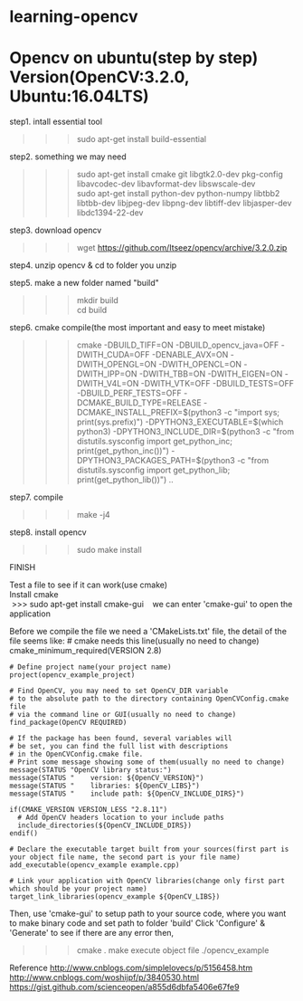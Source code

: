 # learning-opencv
# Opencv on ubuntu(step by step) Version(OpenCV:3.2.0, Ubuntu:16.04LTS)
step1. intall essential tool
>>>    sudo apt-get install build-essential

step2. something we may need
>>> sudo apt-get install cmake git libgtk2.0-dev pkg-config libavcodec-dev libavformat-dev libswscale-dev  
>>>   sudo apt-get install python-dev python-numpy libtbb2 libtbb-dev libjpeg-dev libpng-dev libtiff-dev libjasper-dev libdc1394-22-dev

step3. download opencv
>>>    wget https://github.com/Itseez/opencv/archive/3.2.0.zip

step4. unzip opencv & cd to folder you unzip

step5. make a new folder named "build" 
>>> mkdir build  
>>> cd build

step6. cmake compile(the most important and easy to meet mistake)
>>>    cmake -DBUILD_TIFF=ON -DBUILD_opencv_java=OFF -DWITH_CUDA=OFF -DENABLE_AVX=ON -DWITH_OPENGL=ON -DWITH_OPENCL=ON -DWITH_IPP=ON -DWITH_TBB=ON -DWITH_EIGEN=ON -DWITH_V4L=ON -DWITH_VTK=OFF -DBUILD_TESTS=OFF -DBUILD_PERF_TESTS=OFF -DCMAKE_BUILD_TYPE=RELEASE -DCMAKE_INSTALL_PREFIX=$(python3 -c "import sys; print(sys.prefix)") -DPYTHON3_EXECUTABLE=$(which python3) -DPYTHON3_INCLUDE_DIR=$(python3 -c "from distutils.sysconfig import get_python_inc; print(get_python_inc())") -DPYTHON3_PACKAGES_PATH=$(python3 -c "from distutils.sysconfig import get_python_lib; print(get_python_lib())") ..

step7. compile
>>>    make -j4

step8. install opencv
>>>    sudo make install

FINISH

Test a file to see if it can work(use cmake)  
  Install cmake  
  >>>  sudo apt-get install cmake-gui     
  we can enter 'cmake-gui' to open the application
  
  Before we compile the file we need a 'CMakeLists.txt' file, the detail of the file seems like:
    # cmake needs this line(usually no need to change)
    cmake_minimum_required(VERSION 2.8)

    # Define project name(your project name)
    project(opencv_example_project)

    # Find OpenCV, you may need to set OpenCV_DIR variable
    # to the absolute path to the directory containing OpenCVConfig.cmake file
    # via the command line or GUI(usually no need to change)
    find_package(OpenCV REQUIRED)

    # If the package has been found, several variables will
    # be set, you can find the full list with descriptions
    # in the OpenCVConfig.cmake file.
    # Print some message showing some of them(usually no need to change)
    message(STATUS "OpenCV library status:")
    message(STATUS "    version: ${OpenCV_VERSION}")
    message(STATUS "    libraries: ${OpenCV_LIBS}")
    message(STATUS "    include path: ${OpenCV_INCLUDE_DIRS}")

    if(CMAKE_VERSION VERSION_LESS "2.8.11")
      # Add OpenCV headers location to your include paths
      include_directories(${OpenCV_INCLUDE_DIRS})
    endif()

    # Declare the executable target built from your sources(first part is your object file name, the second part is your file name)
    add_executable(opencv_example example.cpp)

    # Link your application with OpenCV libraries(change only first part which should be your project name)
    target_link_libraries(opencv_example ${OpenCV_LIBS})
    
  Then, use 'cmake-gui' to setup path to your source code, where you want to make binary code and set path to folder 'build'
  Click 'Configure' & 'Generate' to see if there are any error
  then,
  >>>cmake .
  >>>make
  execute object file
  >>>./opencv_example

Reference
http://www.cnblogs.com/simplelovecs/p/5156458.htm
http://www.cnblogs.com/woshijpf/p/3840530.html
https://gist.github.com/scienceopen/a855d6dbfa5406e67fe9
